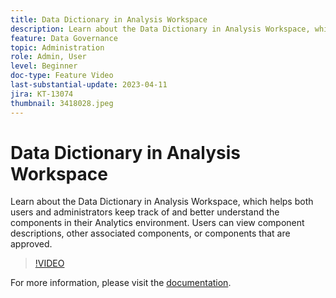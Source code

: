 ```yaml
---
title: Data Dictionary in Analysis Workspace
description: Learn about the Data Dictionary in Analysis Workspace, which helps both users and administrators keep track of and better understand the components in their Analytics environment. Users can view component descriptions, other associated components, or components that are approved.
feature: Data Governance
topic: Administration
role: Admin, User
level: Beginner
doc-type: Feature Video
last-substantial-update: 2023-04-11
jira: KT-13074
thumbnail: 3418028.jpeg
---
```


# Data Dictionary in Analysis Workspace

Learn about the Data Dictionary in Analysis Workspace, which helps both users and administrators keep track of and better understand the components in their Analytics environment. Users can view component descriptions, other associated components, or components that are approved.

>[!VIDEO](https://video.tv.adobe.com/v/3418028/?quality=12&learn=on)

For more information, please visit the [documentation](https://experienceleague.adobe.com/docs/analytics/analyze/analysis-workspace/components/data-dictionary/data-dictionary-overview.html?lang=en).

